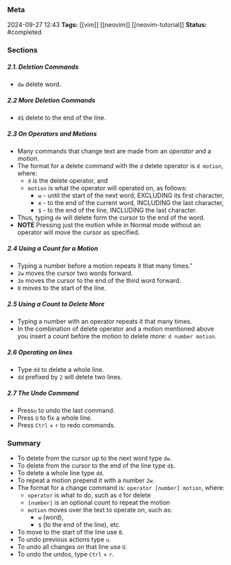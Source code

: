 ### Meta
2024-09-27 12:43
**Tags:** [[vim]] [[neovim]] [[neovim-tutorial]]
**Status:** #completed 

### Sections

##### 2.1. Deletion Commands
- `dw` delete word.

##### 2.2 More Deletion Commands
- `d$` delete to the end of the line.

##### 2.3 On Operators and Motions
- Many commands that change text are made from an *operator* and a *motion*.
- The format for a delete command with the `d` delete operator is `d motion`, where:
	- `d` is the delete operator, and
	- `motion` is what the operator will operated on, as follows:
		- `w` - until the start of the next word, EXCLUDING its first character,
		- `e` - to the end of the current word, INCLUDING the last character,
		- `$` - to the end of the line, INCLUDING the last character.
- Thus, typing `de` will delete form the cursor to the end of the word.
- **NOTE** Pressing just the motion while in Normal mode without an operator will move the cursor as specified.

##### 2.4 Using a Count for a Motion
- Typing a number before a motion repeats it that many times.”
- `2w` moves the cursor two words forward.
- `3e` moves the cursor to the end of the third word forward.
- `0` moves to the start of the line.

##### 2.5 Using a Count to Delete More
- Typing a number with an operator repeats it that many times.
- In the combination of delete operator and a motion mentioned above you insert a count before the motion to delete more: `d number motion`.

##### 2.6 Operating on lines
- Type `dd` to delete a whole line.
- `dd` prefixed by `2` will delete two lines.

##### 2.7 The Undo Command
- Press`u` to undo the last command.
- Press `U` to fix a whole line.
- Press `Ctrl` + `r` to redo commands.

### Summary
- To delete from the cursor up to the next word type `dw`.
- To delete from the cursor to the end of the line type `d$`.
- To delete a whole line type `dd`.
- To repeat a motion prepend it with a number `2w`.
- The format for a change command is: `operator [number] motion`, where:
	- `operator` is what to do, such as `d` for delete
	- `[number]` is an optional count to repeat the motion
	- `motion` moves over the text to operate on, such as:
		- `w` (word),
		- `$` (to the end of the line), etc.
- To move to the start of the line use `0`.
- To undo previous actions type `u`.
- To undo all changes on that line use `U`.
- To undo the undos, type `Ctrl` + `r`.